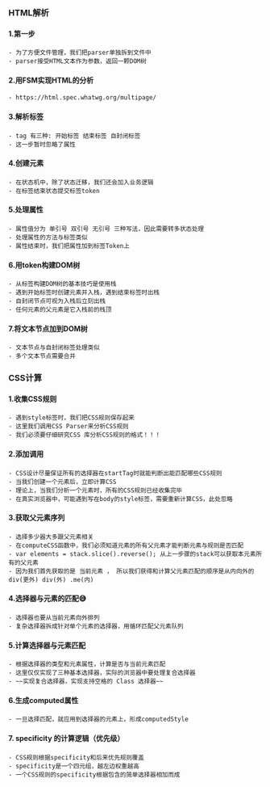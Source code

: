 ### HTML解析
#### 1.第一步
    - 为了方便文件管理，我们把parser单独拆到文件中
    - parser接受HTML文本作为参数，返回一颗DOM树
#### 2.用FSM实现HTML的分析
    - https://html.spec.whatwg.org/multipage/
#### 3.解析标签
    - tag 有三种: 开始标签 结束标签 自封闭标签
    - 这一步暂时忽略了属性
#### 4.创建元素
    - 在状态机中，除了状态迁移，我们还会加入业务逻辑
    - 在标签结束状态提交标签token
#### 5.处理属性
    - 属性值分为 单引号 双引号 无引号 三种写法，因此需要转多状态处理
    - 处理属性的方法与标签类似
    - 属性结束时，我们把属性加到标签Token上
#### 6.用token构建DOM树
    - 从标签构建DOM树的基本技巧是使用栈
    - 遇到开始标签时创建元素并入栈，遇到结束标签时出栈
    - 自封闭节点可视为入栈后立刻出栈
    - 任何元素的父元素是它入栈前的栈顶
#### 7.将文本节点加到DOM树
    - 文本节点与自封闭标签处理类似
    - 多个文本节点需要合并

### CSS计算
#### 1.收集CSS规则
    - 遇到style标签时，我们把CSS规则保存起来
    - 这里我们调用CSS Parser来分析CSS规则
    - 我们必须要仔细研究CSS 库分析CSS规则的格式！！！
#### 2.添加调用
    - CSS设计尽量保证所有的选择器在startTag时就能判断出能匹配哪些CSS规则
    - 当我们创建一个元素后，立即计算CSS
    - 理论上，当我们分析一个元素时，所有的CSS规则已经收集完毕
    - 在真实浏览器中，可能遇到写在body的style标签，需要重新计算CSS，此处忽略
#### 3.获取父元素序列
    - 选择多少器大多跟父元素相关
    - 在computeCSS函数中，我们必须知道元素的所有父元素才能判断元素与规则是否匹配
    - var elements = stack.slice().reverse(); 从上一步骤的stack可以获取本元素所有的父元素
    - 因为我们首先获取的是 当前元素 ， 所以我们获得和计算父元素匹配的顺序是从内向外的  div(更外) div(外) .me(内)
#### 4.选择器与元素的匹配😅
    - 选择器也要从当前元素向外排列
    - 复杂选择器拆成针对单个元素的选择器，用循环匹配父元素队列
#### 5.计算选择器与元素匹配
    - 根据选择器的类型和元素属性，计算是否与当前元素匹配
    - 这里仅仅实现了三种基本选择器，实际的浏览器中要处理复合选择器
    - ~~实现复合选择器，实现支持空格的 Class 选择器~~
#### 6.生成computed属性
    - 一旦选择匹配，就应用到选择器的元素上，形成computedStyle
#### 7. specificity 的计算逻辑（优先级）
    - CSS规则根据specificity和后来优先规则覆盖
    - specificity是一个四元组，越左边权重越高
    - 一个CSS规则的specificity根据包含的简单选择器相加而成

